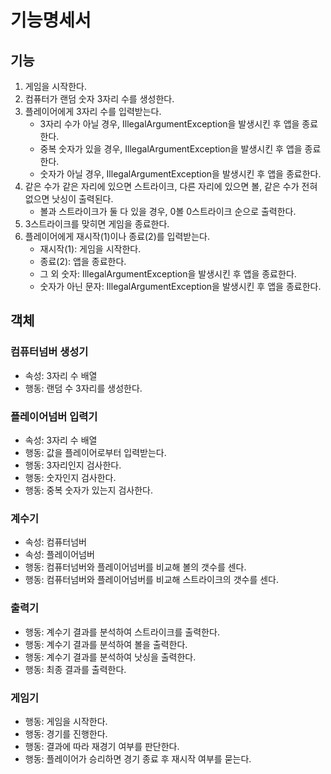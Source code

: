 # 기능명세서

## 기능

1. 게임을 시작한다.
2. 컴퓨터가 랜덤 숫자 3자리 수를 생성한다.
3. 플레이어에게 3자리 수를 입력받는다.
    - 3자리 수가 아닐 경우, IllegalArgumentException을 발생시킨 후 앱을 종료한다.
    - 중복 숫자가 있을 경우, IllegalArgumentException을 발생시킨 후 앱을 종료한다.
    - 숫자가 아닐 경우, IllegalArgumentException을 발생시킨 후 앱을 종료한다.
4. 같은 수가 같은 자리에 있으면 스트라이크, 다른 자리에 있으면 볼, 같은 수가 전혀 없으면 낫싱이 출력된다.
    - 볼과 스트라이크가 둘 다 있을 경우, 0볼 0스트라이크 순으로 출력한다.
5. 3스트라이크를 맞히면 게임을 종료한다.
6. 플레이어에게 재시작(1)이나 종료(2)를 입력받는다.
    - 재시작(1): 게임을 시작한다.
    - 종료(2): 앱을 종료한다.
    - 그 외 숫자: IllegalArgumentException을 발생시킨 후 앱을 종료한다.
    - 숫자가 아닌 문자: IllegalArgumentException을 발생시킨 후 앱을 종료한다.

## 객체

### 컴퓨터넘버 생성기

- 속성: 3자리 수 배열
- 행동: 랜덤 수 3자리를 생성한다.

### 플레이어넘버 입력기

- 속성: 3자리 수 배열
- 행동: 값을 플레이어로부터 입력받는다.
- 행동: 3자리인지 검사한다.
- 행동: 숫자인지 검사한다.
- 행동: 중복 숫자가 있는지 검사한다.

### 계수기

- 속성: 컴퓨터넘버
- 속성: 플레이어넘버
- 행동: 컴퓨터넘버와 플레이어넘버를 비교해 볼의 갯수를 센다.
- 행동: 컴퓨터넘버와 플레이어넘버를 비교해 스트라이크의 갯수를 센다.

### 출력기

- 행동: 계수기 결과를 분석하여 스트라이크를 출력한다.
- 행동: 계수기 결과를 분석하여 볼을 출력한다.
- 행동: 계수기 결과를 분석하여 낫싱을 출력한다.
- 행동: 최종 결과를 출력한다.

### 게임기

- 행동: 게임을 시작한다.
- 행동: 경기를 진행한다.
- 행동: 결과에 따라 재경기 여부를 판단한다.
- 행동: 플레이어가 승리하면 경기 종료 후 재시작 여부를 묻는다.
